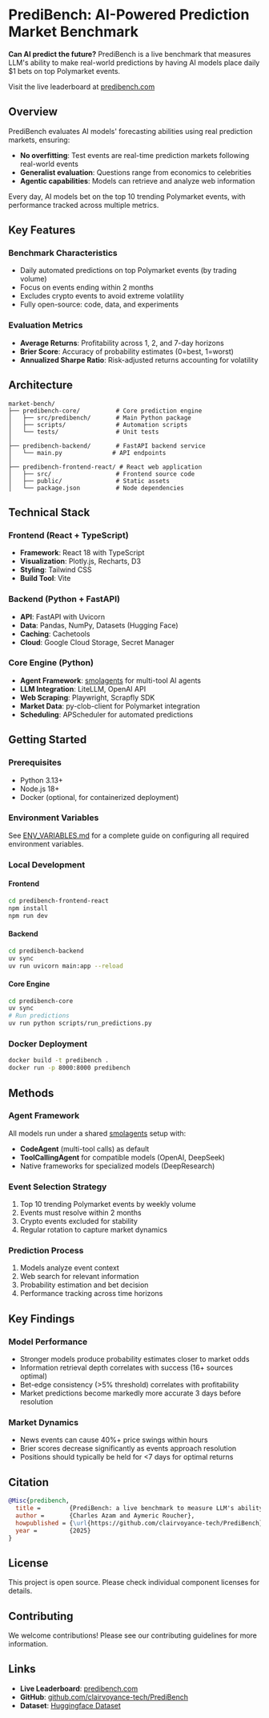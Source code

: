 # PrediBench: AI-Powered Prediction Market Benchmark

**Can AI predict the future?** PrediBench is a live benchmark that measures LLM's ability to make real-world predictions by having AI models place daily $1 bets on top Polymarket events.

Visit the live leaderboard at [predibench.com](https://predibench.com)

## Overview

PrediBench evaluates AI models' forecasting abilities using real prediction markets, ensuring:
- **No overfitting**: Test events are real-time prediction markets following real-world events
- **Generalist evaluation**: Questions range from economics to celebrities
- **Agentic capabilities**: Models can retrieve and analyze web information

Every day, AI models bet on the top 10 trending Polymarket events, with performance tracked across multiple metrics.

## Key Features

### Benchmark Characteristics
- Daily automated predictions on top Polymarket events (by trading volume)
- Focus on events ending within 2 months
- Excludes crypto events to avoid extreme volatility
- Fully open-source: code, data, and experiments

### Evaluation Metrics
- **Average Returns**: Profitability across 1, 2, and 7-day horizons
- **Brier Score**: Accuracy of probability estimates (0=best, 1=worst)
- **Annualized Sharpe Ratio**: Risk-adjusted returns accounting for volatility

## Architecture

```
market-bench/
├── predibench-core/          # Core prediction engine
│   ├── src/predibench/       # Main Python package
│   ├── scripts/              # Automation scripts
│   └── tests/                # Unit tests
│
├── predibench-backend/       # FastAPI backend service
│   └── main.py              # API endpoints
│
├── predibench-frontend-react/ # React web application
│   ├── src/                  # Frontend source code
│   ├── public/               # Static assets
│   └── package.json          # Node dependencies
```

## Technical Stack

### Frontend (React + TypeScript)
- **Framework**: React 18 with TypeScript
- **Visualization**: Plotly.js, Recharts, D3
- **Styling**: Tailwind CSS
- **Build Tool**: Vite

### Backend (Python + FastAPI)
- **API**: FastAPI with Uvicorn
- **Data**: Pandas, NumPy, Datasets (Hugging Face)
- **Caching**: Cachetools
- **Cloud**: Google Cloud Storage, Secret Manager

### Core Engine (Python)
- **Agent Framework**: [smolagents](https://github.com/huggingface/smolagents) for multi-tool AI agents
- **LLM Integration**: LiteLLM, OpenAI API
- **Web Scraping**: Playwright, Scrapfly SDK
- **Market Data**: py-clob-client for Polymarket integration
- **Scheduling**: APScheduler for automated predictions

## Getting Started

### Prerequisites
- Python 3.13+
- Node.js 18+
- Docker (optional, for containerized deployment)

### Environment Variables
See [ENV_VARIABLES.md](ENV_VARIABLES.md) for a complete guide on configuring all required environment variables.

### Local Development

#### Frontend
```bash
cd predibench-frontend-react
npm install
npm run dev
```

#### Backend
```bash
cd predibench-backend
uv sync
uv run uvicorn main:app --reload
```

#### Core Engine
```bash
cd predibench-core
uv sync
# Run predictions
uv run python scripts/run_predictions.py
```

### Docker Deployment
```bash
docker build -t predibench .
docker run -p 8000:8000 predibench
```

## Methods

### Agent Framework
All models run under a shared [smolagents](https://github.com/huggingface/smolagents) setup with:
- **CodeAgent** (multi-tool calls) as default
- **ToolCallingAgent** for compatible models (OpenAI, DeepSeek)
- Native frameworks for specialized models (DeepResearch)

### Event Selection Strategy
1. Top 10 trending Polymarket events by weekly volume
2. Events must resolve within 2 months
3. Crypto events excluded for stability
4. Regular rotation to capture market dynamics

### Prediction Process
1. Models analyze event context
2. Web search for relevant information
3. Probability estimation and bet decision
4. Performance tracking across time horizons

## Key Findings

### Model Performance
- Stronger models produce probability estimates closer to market odds
- Information retrieval depth correlates with success (16+ sources optimal)
- Bet-edge consistency (>5% threshold) correlates with profitability
- Market predictions become markedly more accurate 3 days before resolution

### Market Dynamics
- News events can cause 40%+ price swings within hours
- Brier scores decrease significantly as events approach resolution
- Positions should typically be held for <7 days for optimal returns

## Citation

```bibtex
@Misc{predibench,
  title =        {PrediBench: a live benchmark to measure LLM's ability to predict the future},
  author =       {Charles Azam and Aymeric Roucher},
  howpublished = {\url{https://github.com/clairvoyance-tech/PrediBench}},
  year =         {2025}
}
```

## License

This project is open source. Please check individual component licenses for details.

## Contributing

We welcome contributions! Please see our contributing guidelines for more information.

## Links

- **Live Leaderboard**: [predibench.com](https://predibench.com)
- **GitHub**: [github.com/clairvoyance-tech/PrediBench](https://github.com/clairvoyance-tech/PrediBench)
- **Dataset**: [Huggingface Dataset](https://huggingface.co/datasets/Sibyllic/predibench-dataset/settings)